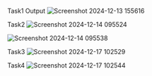 Task1 Output
![Screenshot 2024-12-13 155616](https://github.com/user-attachments/assets/a4a98382-d7e9-4dad-bd26-94538f34e9be)

Task2 
![Screenshot 2024-12-14 095524](https://github.com/user-attachments/assets/0d199b51-e8da-4b67-a118-604d29a20b93)

![Screenshot 2024-12-14 095538](https://github.com/user-attachments/assets/45d2a962-c905-45b8-9dfd-7c71b2b0ddde)

Task3
![Screenshot 2024-12-17 102529](https://github.com/user-attachments/assets/2097aec8-325b-4aa1-8126-c236afd16fb9)

Task4
![Screenshot 2024-12-17 102544](https://github.com/user-attachments/assets/48e89253-e150-4016-84a6-0191cf721f40)


